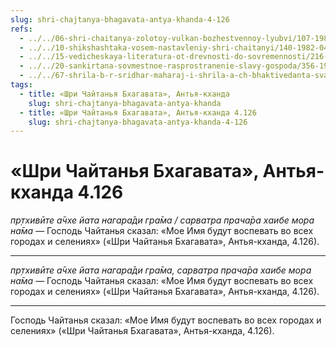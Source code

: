 ```yaml
---
slug: shri-chajtanya-bhagavata-antya-khanda-4-126
refs:
  - ../../06-shri-chaitanya-zolotoy-vulkan-bozhestvennoy-lyubvi/107-1982-04-16-c2-gauranga-i-bhagavatam-zovut-nas-v-mir-bessmertiya.md
  - ../../10-shikshashtaka-vosem-nastavleniy-shri-chaitanyi/140-1982-04-25-a2-b-kommentarij-k-pervomu-stihu-shikshashtaki.md
  - ../../15-vedicheskaya-literatura-ot-drevnosti-do-sovremennosti/216-1982-01-27-a4-vedy-prebyvayut-v-poiske-shri-krishny.md
  - ../../20-sankirtana-sovmestnoe-rasprostranenie-slavy-gospoda/356-1982-01-21-b2-predskazanie-shrily-bhaktivinoda-thakura.md
  - ../../67-shrila-b-r-sridhar-maharaj-i-shrila-a-ch-bhaktivedanta-svami-prabhupada/1069-1981-02-28-d2-o-ponyatii-shaktyavesha-avatara-i-bhaktivedante-svami-prabhupade.md
tags:
  - title: «Шри Чайтанья Бхагавата», Антья-кханда
    slug: shri-chajtanya-bhagavata-antya-khanda
  - title: «Шри Чайтанья Бхагавата», Антья-кханда 4.126
    slug: shri-chajtanya-bhagavata-antya-khanda-4-126
---
```


# «Шри Чайтанья Бхагавата», Антья-кханда 4.126

*пр̣тхивӣте а̄чхе йата нагара̄ди гра̄ма / сарватра прача̄ра хаибе мора на̄ма* — Господь Чайтанья сказал: «Мое Имя будут воспевать во всех городах и селениях» («Шри Чайтанья Бхагавата», Антья-кханда, 4.126).

---

*пр̣тхивӣте а̄чхе йата нагара̄ди гра̄ма, сарватра прача̄ра хаибе мора на̄ма* — Господь Чайтанья сказал: «Мое Имя будут воспевать во всех городах и селениях» («Шри Чайтанья Бхагавата», Антья-кханда, 4.126).

---

Господь Чайтанья сказал: «Мое Имя будут воспевать во всех городах и селениях» («Шри Чайтанья Бхагавата», Антья-кханда, 4.126).
